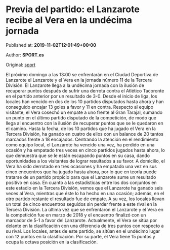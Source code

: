 
# Previa del partido: el Lanzarote recibe al Vera en la undécima jornada

Published at: **2019-11-02T12:01:49+00:00**

Author: **SPORT.es**

Original: [sport](https://www.sport.es/es/noticias/tercera-division/previa-del-partido-el-lanzarote-recibe-al-vera-en-la-undecima-jornada-7711361)

El próximo domingo a las 13:00 se enfrentarán en el Ciudad Deportiva de Lanzarote el Lanzarote y el Vera en la jornada número 11 de la Tercera División.
El Lanzarote llega a la undécima jornada con la ilusión de recuperar puntos después de sufrir una derrota contra el Atlético Tacoronte en el partido anterior por un resultado de 3-0. Desde el inicio de liga, los locales han vencido en dos de los 10 partidos disputados hasta ahora y han conseguido encajar 13 goles a favor y 11 en contra.
Respecto al equipo visitante, el Vera cosechó un empate a uno frente al Gran Tarajal, sumando un punto en el último partido disputado de la competición, de modo que llega al encuentro con la ilusión de recuperar puntos que se le quedaron en el camino. Hasta la fecha, de los 10 partidos que ha jugado el Vera en la Tercera División, ha ganado en cuatro de ellos con un balance de 20 tantos marcados frente a 18 encajados.
Centrando la atención en el rendimiento como equipo local, el Lanzarote ha vencido una vez, ha perdido en una ocasión y ha empatado tres veces en cinco partidos jugados hasta ahora, lo que demuestra que se le están escapando puntos en su casa, dando oportunidades a los visitantes de lograr resultados a su favor. A domicilio, el Vera ha sido derrotado en tres ocasiones y ha empatado una vez en sus cinco encuentros que ha jugado hasta ahora, por lo que en teoría puede tratarse de un partido propicio para que el Lanzarote sume un resultado positivo en casa.
En cuanto a las estadísticas entre los dos conjuntos en este estadio en la Tercera División, vemos que el Lanzarote ha ganado seis veces al Vera, mientras que éste lo ha hecho en una ocasión; además, en el otro partido restante el resultado fue de empate. A su vez, los locales llevan un total de cinco encuentros seguidos sin perder frente a este rival en la Tercera División. La última vez que se enfrentaron el Lanzarote y el Vera en la competición fue en marzo de 2018 y el encuentro finalizó con un marcador de 5-1 a favor del Lanzarote.
Actualmente, el Vera se sitúa por delante en la clasificación con una diferencia de tres puntos con respecto a su rival. Los locales, antes de este partido, se sitúan en el undécimo lugar con 12 puntos en la clasificación. Por su parte, el Vera tiene 15 puntos y ocupa la octava posición en la clasificación.
